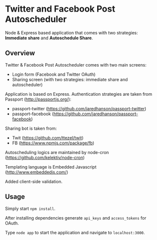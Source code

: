 # Twitter and Facebook Post Autoscheduler

Node & Express based application that comes with two strategies: **Immediate share** and **Autoschedule Share**.

## Overview

Twitter & Facebook Post Autoscheduler comes with two main screens:

* Login form (Facebook and Twitter OAuth)
* Sharing screen (with two strategies: immediate share and autoscheduler)

Application is based on Express. Authentication strategies are taken from Passport (http://passportjs.org/):

* passport-twitter (https://github.com/jaredhanson/passport-twitter)
* passport-facebook (https://github.com/jaredhanson/passport-facebook)

Sharing bot is taken from:

* Twit (https://github.com/ttezel/twit)
* FB (https://www.npmjs.com/package/fb)

Autoscheduling logics are maintained by node-cron (https://github.com/kelektiv/node-cron)

Templating language is Embedded Javascript (http://www.embeddedjs.com/)

Added client-side validation.

## Usage

Simply start `npm install`. 

After installing dependencies generate `api_keys` and `access_tokens` for OAuth.

Type `node app` to start the application and navigate to `localhost:3000`.
